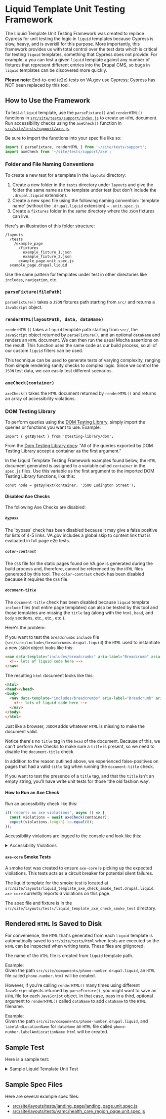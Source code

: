# Liquid Template Unit Testing Framework

The Liquid Template Unit Testing Framework was created to replace Cypress for unit testing the logic in `liquid` templates because Cypress is slow, heavy, and is overkill for this purpose. More importantly, this framework provides us with total control over the test data which is critical for testing `liquid` templates, something that Cypress does not provide. For example, a you can test a given `liquid` template against any number of fixtures that represent different entries into the Drupal CMS, so bugs in `liquid` templates can be discovered more quickly.

**Please note**: End-to-end (e2e) tests on VA.gov use Cypress; Cypress has NOT been replaced by this tool.

## How to Use the Framework
To test a `liquid` template, use the `parseFixture()` and `renderHTML()` functions in [`src/site/tests/support/index.js`](https://github.com/department-of-veterans-affairs/vets-website/blob/master/src/site/tests/support/index.js) to create an `HTML` document. Run accessibility checks using the `axeCheck()` function in [`src/site/tests/support/axe.js`](https://github.com/department-of-veterans-affairs/vets-website/blob/master/src/site/tests/support/axe.js).

Be sure to import the functions into your spec file like so:

```js
import { parseFixture, renderHTML } from '~/site/tests/support';
import axeCheck from '~/site/tests/support/axe';

```

### Folder and File Naming Conventions
To create a new test for a template in the `layouts` directory:

1. Create a new folder in the `tests` directory under `layouts` and give the folder the same name as the template under test (but don't include the `.drupal.liquid` extension).
2. Create a new spec file using the following naming convention: 'template name' (without the `.drupal.liquid` extension) + `.unit.spec.js`.
3. Create a `fixtures` folder in the same directory where the `JSON` fixtures can live.

Here's an illustration of this folder structure:

```
/layouts
  /tests
    /example_page
      /fixtures
        example_fixture_1.json
        example_fixture_2.json
      example_page.unit.spec.js
  example_page.drupal.liquid
```

Use the same pattern for templates under test in other directories like `includes`, `navigation`, etc.

### `parseFixture(filePath)`
`parseFixture()` takes a `JSON` fixtures path starting from `src/` and returns a `JavaScript` object.

### `renderHTML(layoutPath, data, dataName)`
`renderHTML()` takes a `liquid` template path starting from `src/`, the `JavaScript` object returned by `parseFixture()`, and an optional `dataName` and renders an `HTML` document. We can then run the usual Mocha assertions on the result. This function uses the same code as our build process, so all of our custom `liquid` filters can be used.

This technique can be used to generate tests of varying complexity, ranging from simple rendering sanity checks to complex logic. Since we control the `JSON` test data, we can easily test different scenarios.

### `axeCheck(container)`
`axeCheck()` takes the `HTML` document returned by `renderHTML()` and returns an array of accessibility violations.

### DOM Testing Library

To perform queries using the [DOM Testing Library](https://testing-library.com/), simply import the queries or functions you want to use. Example:
```
import { getByText } from '@testing-library/dom';
```

From the [Dom Testing Library docs](https://testing-library.com/docs/queries/about): "All of the queries exported by DOM Testing Library accept a container as the first argument."

In the Liquid Template Testing Framework examples found below, the `HTML` document generated is assigned to a variable called `container` in the `spec.js` files. Use this variable as the first argument to the imported DOM Testing Library functions, like this:

```
const node = getByText(container, '3500 Ludington Street');
```

#### Disabled Axe Checks

The following Axe Checks are disabled:

##### `bypass`
The 'bypass' check has been disabled because it may give a false positive for lists of 4-5 links. VA.gov includes a global skip to content link that is evaluated in full page e2e tests.

##### `color-contrast`

The `CSS` file for the static pages found on VA.gov is generated during the build process and, therefore, cannot be referenced by the `HTML` files generated by this tool. The `color-contrast` check has been disabled because it requires the `CSS` file.

##### `document-title`

The `document-title` check has been disabled because `liquid` template `include` files (not entire page templates) can also be tested by this tool and those templates are missing the `title` tag (along with the `html`, `head`, and `body` sections, etc., etc., etc.).

Here's the problem:

If you want to test the `breadcrumbs` `include` file (`src/site/includes/breadcrumbs.drupal.liquid`) the `HTML` used to instantiate a new `JSDOM` object looks like this:

```html
<nav data-template="includes/breadcrumbs" aria-label="Breadcrumb" aria-live="polite" class="va-nav-breadcrumbs"
  <!-- lots of liquid code here -->
</nav>
```

The resulting `html` document looks like this:

```html
<html>
<head></head>
<body>
  <nav data-template="includes/breadcrumbs" aria-label="Breadcrumb" aria-live="polite" class="va-nav-breadcrumbs"
    <!-- lots of liquid code here -->
  </nav>
</body>
</html>
```

Just like a browser, `JSDOM` adds whatever `HTML` is missing to make the document valid.

Notice there's no `title` tag in the `head` of the document. Because of this, we can't perform Axe Checks to make sure a `title` is present, so we need to disable the `document-title` check.

In addition to the reason outlined above, we experienced false-positives on pages that had a valid `title` tag when running the `document-title` check. 

If you want to test the presence of a `title` tag, and that the `title` isn't an empty string, you'll have write unit tests for those 'the old fashion way'.

#### How to Run an Axe Check

Run an accessibility check like this:

```js
it('reports no axe violations', async () => {
  const violations = await axeCheck(container);
  expect(violations.length).to.equal(0);
});
```

Accessibility violations are logged to the console and look like this:

<details>
  <summary>Accessibility Violations</summary>

  ```javascript
  6 Accessibility Violations Were Detected

  Axe Violation 1:
  {
    id: 'aria-roles',
    impact: 'critical',
    tags: [ 'cat.aria', 'wcag2a', 'wcag412' ],
    description: 'Ensures all elements with a role attribute use a valid value',
    help: 'ARIA roles used must conform to valid values',
    helpUrl: 'https://dequeuniversity.com/rules/axe/4.1/aria-roles?application=axeAPI',
    nodes: [
      {
        any: [],
        all: [],
        none: [Array],
        impact: 'critical',
        html: '<h1 role="nonsense">VA Pittsburgh health care</h1>',
        target: [Array],
        failureSummary: 'Fix all of the following:\n' +
          '  Role must be one of the valid ARIA roles: nonsense'
      }
    ]
  }

  Node 1:
  {
    any: [],
    all: [],
    none: [
      CheckResult {
        id: 'invalidrole',
        data: [Array],
        relatedNodes: [],
        impact: 'critical',
        message: 'Role must be one of the valid ARIA roles: nonsense'
      }
    ],
    impact: 'critical',
    html: '<h1 role="nonsense">VA Pittsburgh health care</h1>',
    target: [ 'h1' ],
    failureSummary: 'Fix all of the following:\n' +
      '  Role must be one of the valid ARIA roles: nonsense'
  }
  ```
</details>

#### `axe-core` Smoke Tests
A smoke test was created to ensure `axe-core` is picking up the expected violiations. This tests acts as a circuit breaker for potential silent failures.

The liquid template for the smoke test is located at `src/site/layouts/liquid_template_axe_check_smoke_test.drupal.liquid`. `axe-core` currently reports 6 violations on this page.

The spec file and fixture is in the `src/site/layouts/tests/liquid_template_axe_check_smoke_test` directory.

## Rendered `HTML` Is Saved to Disk
For convenience, the `HTML` that's generated from each `liquid` template is automatically saved to `src/site/tests/html` when tests are executed so the `HTML` can be inspected when writing tests. These files are gitignored.

The name of the `HTML` file is created from `liquid` template path.

Example:  
Given the path `src/site/components/phone-number.drupal.liquid`, an `HTML` file called `phone-number.html` will be created.

However, if you're calling `renderHTML()` many times using different `JavaScript` objects returned by `parseFixture()`, you might want to save an `HTML` file for each `JavaScript` object. In that case, pass in a third, optional argument to `renderHTML()` called `dataName` to add `dataName` to the `HTML` filename.

Example:  
Given the path `src/site/components/phone-number.drupal.liquid`, and `labelAndLocationName` for `dataName` an `HTML` file called `phone-number.labelAndLocationName.html` will be created. 

## Sample Test
Here is a sample test:

<details>
 <summary>Sample Liquid Template Unit Test</summary>

```js
const layoutPath = 'src/site/layouts/landing_page.drupal.liquid';

describe('intro', () => {
  describe('no fieldTitleIcon', () => {
    const data = parseFixture(
      'src/site/layouts/tests/landing_page/fixtures/landing_page.json',
    );

    it('renders elements with expected values', async () => {
      const container = await renderHTML(layoutPath, data);
      expect(container.querySelector('h1').innerHTML).to.equal(data.title);
      expect(container.querySelector('.va-introtext p').innerHTML).to.equal(
        data.fieldIntroText,
      );
      expect(
        container.querySelector('i.icon-large.white.hub-icon-foo'),
      ).to.equal(null);
    });
  });
});
```
</details>

## Sample Spec Files
Here are several example spec files:
- [src/site/layouts/tests/landing_page/landing_page.unit.spec.js](https://github.com/department-of-veterans-affairs/vets-website/blob/master/src/site/layouts/tests/landing_page/landing_page.unit.spec.js)
- [src/site/layouts/tests/vamc/health_care_region_page.unit.spec.js](https://github.com/department-of-veterans-affairs/vets-website/blob/master/src/site/layouts/tests/vamc/health_care_region_page.unit.spec.js)
